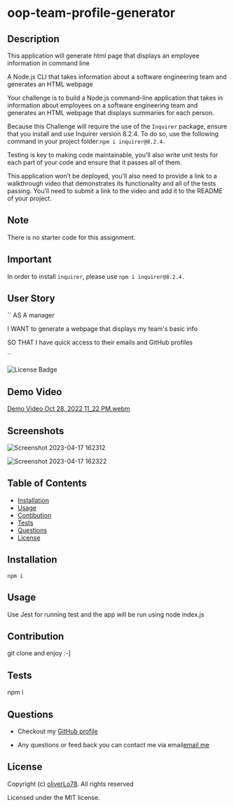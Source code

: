 # oop-team-profile-generator

## Description 

This application will generate html page that displays an employee information in command line

A Node.js CLI that takes information about a software engineering team and generates an HTML webpage

Your challenge is to build a Node.js command-line application that takes in information about employees on a software engineering team and generates an HTML webpage that displays summaries for each person.

Because this Challenge will require the use of the ``Inquirer`` package, ensure that you install and use Inquirer version 8.2.4. To do so, use the following command in your project folder:``npm i inquirer@8.2.4.``

Testing is key to making code maintainable, you’ll also write unit tests for each part of your code and ensure that it passes all of them.

This application won’t be deployed, you’ll also need to provide a link to a walkthrough video that demonstrates its functionality and all of the tests passing. You’ll need to submit a link to the video and add it to the README of your project.

## Note

There is no starter code for this assignment.

## Important

In order to install `` inquirer ``, please use ``npm i inquirer@8.2.4.``

## User Story

``
AS A manager

I WANT to generate a webpage that displays my team's basic info

SO THAT I have quick access to their emails and GitHub profiles

``

![License Badge](https://img.shields.io/badge/license-MIT-success?style=plastic)

## Demo Video
  
[Demo Video Oct 28, 2022 11_22 PM.webm](https://drive.google.com/file/d/14OHu0KzlWDQwEc5Ev9n9PLR9Rd1SQNl9/view?usp=sharing)

## Screenshots
  
![Screenshot 2023-04-17 162312](https://user-images.githubusercontent.com/109435666/232602155-0d2b4d26-4f16-4a4b-bfeb-1a7bb9b722cb.png)
  
![Screenshot 2023-04-17 162322](https://user-images.githubusercontent.com/109435666/232602247-a2440d65-5cdd-498f-bc18-7804643cff35.png)

  
## Table of Contents
  * [Installation](#installation)
  * [Usage](#usage)
  * [Contibution](#contribution)
  * [Tests](#contribution)
  * [Questions](#questions)
  * [License](#license)

 ## Installation
``npm i``

## Usage
Use Jest for running test and the app will be run using node index.js

## Contribution
git clone and enjoy :-]

## Tests
npm i
  
## Questions
* Checkout my [GitHub profile](https://github.com/oliverLo78)

* Any questions or feed back you can contact me via email[email me](mailto:oliverberto@gmail.com) 

## License
Copyright (c) [oliverLo78](https://github.com/oliverLo78). All rights reserved

Licensed under the MIT license.
  
  
